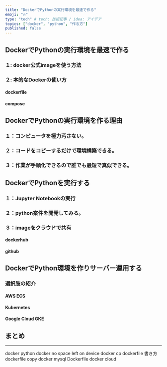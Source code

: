 ```yaml
---
title: "DockerでPythonの実行環境を最速で作る"
emoji: "🔥"
type: "tech" # tech: 技術記事 / idea: アイデア
topics: ["docker", "python", "作る方"]
published: false
---
```


## DockerでPythonの実行環境を最速で作る
### １: docker公式imageを使う方法
### ２: 本的なDockerの使い方
#### dockerfile
#### compose

## DockerでPythonの実行環境を作る理由
### １：コンピュータを極力汚さない。
### ２：コードをコピーするだけで環境構築できる。
### ３：作業が手順化できるので誰でも最短で真似できる。

## DockerでPythonを実行する
### １：Jupyter Notebookの実行
### ２：python案件を開発してみる。
### ３：imageをクラウドで共有
#### dockerhub
#### github

## DockerでPython環境を作りサーバー運用する
### 選択肢の紹介
#### AWS ECS
#### Kubernetes
#### Google Cloud GKE

## まとめ
---

docker python
docker no space left on device
docker cp
dockerfile 書き方
dockerfile copy
docker mysql
Dockerfile
docker cloud
